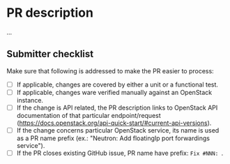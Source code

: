 # PR description

...

## Submitter checklist

Make sure that following is addressed to make the PR easier to process:

- [ ] If applicable, changes are covered by either a unit or a functional test.
- [ ] If applicable, changes ware verified manually against an OpenStack instance.
- [ ] If the change is API related, the PR description links to OpenStack API documentation of that particular endpoint/request (https://docs.openstack.org/api-quick-start/#current-api-versions).
- [ ] If the change concerns particular OpenStack service, its name is used as a PR name prefix (ex.: "Neutron: Add floatingIp port forwardings service").
- [ ] If the PR closes existing GitHub issue, PR name have prefix: `Fix #NNN: `.
